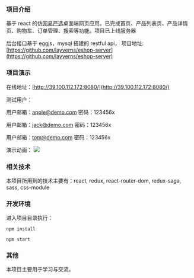 ### 项目介绍

基于 react 的仿[网易严选](https://you.163.com/)桌面端网页应用。已完成首页、产品列表页、产品详情页、购物车、订单管理、搜索等功能。项目已上线服务器

后台接口基于 eggjs，mysql 搭建的 restful api， 项目地址: [https://github.com/layverns/eshop-server](https://github.com/layverns/eshop-server)

### 项目演示

在线地址：[http://39.100.112.172:8080/](http://39.100.112.172:8080/)

测试用户：

用户邮箱：apple@demo.com 密码：123456x

用户邮箱：jack@demo.com 密码：123456x

用户邮箱：tom@demo.com 密码：123456x

演示动画：
<img src="http://39.100.112.172/public/preview.gif">

### 相关技术

本项目所用到的技术主要有：react, redux, react-router-dom, redux-saga, sass, css-module

### 开发环境

进入项目目录执行：

`npm install`

`npm start`

### 其他

本项目主要用于学习与交流。
